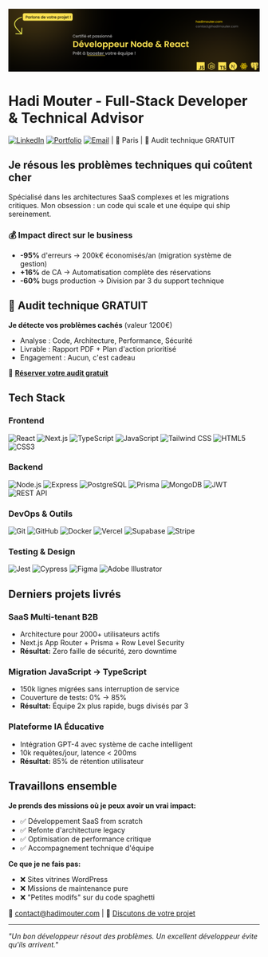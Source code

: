 ![Bannière](./Banniere3.png)

# Hadi Mouter - Full-Stack Developer & Technical Advisor

[![LinkedIn](https://img.shields.io/badge/LinkedIn-0A66C2?style=flat&logo=linkedin&logoColor=white)](https://www.linkedin.com/in/hadimouter/) [![Portfolio](https://img.shields.io/badge/Portfolio-000000?style=flat&logo=web&logoColor=white)](https://hadimouter.com/) [![Email](https://img.shields.io/badge/Email-D14836?style=flat&logo=gmail&logoColor=white)](mailto:contact@hadimouter.com)  | 📍 Paris | 🎯 Audit technique GRATUIT

## Je résous les problèmes techniques qui coûtent cher

Spécialisé dans les architectures SaaS complexes et les migrations critiques.
Mon obsession : un code qui scale et une équipe qui ship sereinement.

### 💰 Impact direct sur le business
- **-95%** d'erreurs → 200k€ économisés/an (migration système de gestion)
- **+16%** de CA → Automatisation complète des réservations
- **-60%** bugs production → Division par 3 du support technique

## 🎯 Audit technique GRATUIT

**Je détecte vos problèmes cachés** (valeur 1200€)
- Analyse : Code, Architecture, Performance, Sécurité
- Livrable : Rapport PDF + Plan d'action prioritisé
- Engagement : Aucun, c'est cadeau

📅 **[Réserver votre audit gratuit](https://calendly.com/hadimouter/call-30min-gratuit)**

## Tech Stack

### Frontend
![React](https://img.shields.io/badge/React-61DAFB?style=for-the-badge&logo=react&logoColor=000000)
![Next.js](https://img.shields.io/badge/Next.js-000000?style=for-the-badge&logo=nextdotjs&logoColor=FFFFFF)
![TypeScript](https://img.shields.io/badge/TypeScript-3178C6?style=for-the-badge&logo=typescript&logoColor=FFFFFF)
![JavaScript](https://img.shields.io/badge/JavaScript-F7DF1E?style=for-the-badge&logo=javascript&logoColor=black)
![Tailwind CSS](https://img.shields.io/badge/Tailwind-38B2AC?style=for-the-badge&logo=tailwind-css&logoColor=FFFFFF)
![HTML5](https://img.shields.io/badge/HTML5-E34F26?style=for-the-badge&logo=html5&logoColor=FFFFFF)
![CSS3](https://img.shields.io/badge/CSS3-1572B6?style=for-the-badge&logo=css3&logoColor=FFFFFF)

### Backend
![Node.js](https://img.shields.io/badge/Node.js-339933?style=for-the-badge&logo=nodedotjs&logoColor=FFFFFF)
![Express](https://img.shields.io/badge/Express-000000?style=for-the-badge&logo=express&logoColor=FFFFFF)
![PostgreSQL](https://img.shields.io/badge/PostgreSQL-4169E1?style=for-the-badge&logo=postgresql&logoColor=FFFFFF)
![Prisma](https://img.shields.io/badge/Prisma-2D3748?style=for-the-badge&logo=prisma&logoColor=FFFFFF)
![MongoDB](https://img.shields.io/badge/MongoDB-47A248?style=for-the-badge&logo=mongodb&logoColor=FFFFFF)
![JWT](https://img.shields.io/badge/JWT-000000?style=for-the-badge&logo=json-web-tokens&logoColor=FFFFFF)
![REST API](https://img.shields.io/badge/REST_API-009688?style=for-the-badge&logo=fastapi&logoColor=FFFFFF)

### DevOps & Outils
![Git](https://img.shields.io/badge/Git-F05032?style=for-the-badge&logo=git&logoColor=FFFFFF)
![GitHub](https://img.shields.io/badge/GitHub-181717?style=for-the-badge&logo=github&logoColor=FFFFFF)
![Docker](https://img.shields.io/badge/Docker-2496ED?style=for-the-badge&logo=docker&logoColor=FFFFFF)
![Vercel](https://img.shields.io/badge/Vercel-000000?style=for-the-badge&logo=vercel&logoColor=FFFFFF)
![Supabase](https://img.shields.io/badge/Supabase-3ECF8E?style=for-the-badge&logo=supabase&logoColor=FFFFFF)
![Stripe](https://img.shields.io/badge/Stripe-008CDD?style=for-the-badge&logo=stripe&logoColor=FFFFFF)

### Testing & Design
![Jest](https://img.shields.io/badge/Jest-C21325?style=for-the-badge&logo=jest&logoColor=FFFFFF)
![Cypress](https://img.shields.io/badge/Cypress-17202C?style=for-the-badge&logo=cypress&logoColor=FFFFFF)
![Figma](https://img.shields.io/badge/Figma-F24E1E?style=for-the-badge&logo=figma&logoColor=FFFFFF)
![Adobe Illustrator](https://img.shields.io/badge/Illustrator-FF9A00?style=for-the-badge&logo=adobeillustrator&logoColor=white)

## Derniers projets livrés

### SaaS Multi-tenant B2B
- Architecture pour 2000+ utilisateurs actifs
- Next.js App Router + Prisma + Row Level Security
- **Résultat:** Zero faille de sécurité, zero downtime

### Migration JavaScript → TypeScript
- 150k lignes migrées sans interruption de service
- Couverture de tests: 0% → 85%
- **Résultat:** Équipe 2x plus rapide, bugs divisés par 3

### Plateforme IA Éducative
- Intégration GPT-4 avec système de cache intelligent
- 10k requêtes/jour, latence < 200ms
- **Résultat:** 85% de rétention utilisateur

## Travaillons ensemble

**Je prends des missions où je peux avoir un vrai impact:**
- ✅ Développement SaaS from scratch
- ✅ Refonte d'architecture legacy
- ✅ Optimisation de performance critique
- ✅ Accompagnement technique d'équipe

**Ce que je ne fais pas:**
- ❌ Sites vitrines WordPress
- ❌ Missions de maintenance pure
- ❌ "Petites modifs" sur du code spaghetti

📧 contact@hadimouter.com | 📅 [Discutons de votre projet](https://calendly.com/hadimouter/call-30min-gratuit)

---
*"Un bon développeur résout des problèmes. Un excellent développeur évite qu'ils arrivent."*
